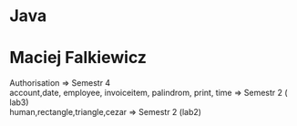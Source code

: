 # Java 
# Maciej Falkiewicz
Authorisation => Semestr  4 <br>
account,date, employee, invoiceitem, palindrom, print, time => Semestr 2 ( lab3) <br>
human,rectangle,triangle,cezar => Semestr 2 (lab2) <br>
